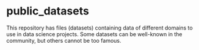 # public_datasets
This repository has files (datasets) containing data of different domains to use in data science projects. Some datasets can be well-known in the community, but others cannot be too famous.
